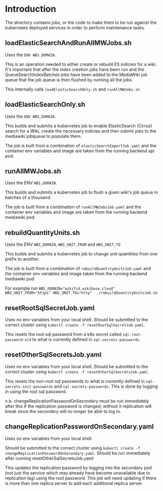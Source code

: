 # Introduction

The directory contains jobs, or the code to make them to be run against the kubernetes deployed services in order to perform maintenance tasks.

## loadElasticSearchAndRunAllMWJobs.sh

Uses the `ENV WBS_DOMAIN`.

This is an operation needed to either create or rebuild ES indicies for a wiki. It's important that after the index creation jobs have been run and the QueueSearchIndexBatches jobs have been added to the MediaWiki job queue that the job queue is then flushed by running all the jobs.

This internally calls `loadElasticSearchOnly.sh` and `runAllMWJobs.sh`


## loadElasticSearchOnly.sh

Uses the `ENV WBS_DOMAIN`.

This builds and submits a kubernetes job to enable ElasticSearch (Cirrus) search for a Wiki, create the necessary indicies and then submit jobs to the mediawiki jobqueue to populate them.

The job is built from a combination of `elasticSearchImportJob.yaml` and the container env variables and image are taken from the running backend api pod.

## runAllMWJobs.sh

Uses the ENV `WBS_DOMAIN`.

This builds and submits a kubernetes job to flush a given wiki's job queue in batches of a thousand.

The job is built from a combination of `runAllMWJobsJob.yaml` and the container env variables and image are taken from the running backend mediawiki pod.

## rebuildQuantityUnits.sh
Uses the ENV `WBS_DOMAIN`, `WBS_UNIT_FROM` and `WBS_UNIT_TO`

This builds and submits a kubernetes job to change unit quantities from one prefix to another.

The job is built from a combination of `rebuildQuantityUnitsJob.yaml` and the container env variables and image taken from the running backend mediawiki pod

For example run `WBS_DOMAIN="wikifcd.wikibase.cloud" WBS_UNIT_FROM="https" WBS_UNIT_TO="http"  ./rebuildQuantityUnitsJob.sh`

## resetRootSqlSecretJob.yaml
Uses no env variables from your local shell.
Should be submitted to the correct cluster using `kubectl create -f resetRootSqlSecretJob.yaml`.

This resets the root sql password from a k8s secret called `sql-root-password-old` to what is currently defined in `sql-secrets-passwords`.

## resetOtherSqlSecretsJob.yaml
Uses no env variables from your local shell.
Should be submitted to the correct cluster using `kubectl create -f resetOtherSqlSecretsJob.yaml`.

This resets the non-root sql passwords to what is currently defined in `sql-secrets-init-passwords` and `sql-secrets-passwords`.
This is done by logging in using the root sql password.

n.b. changeReplicationPasswordOnSecondary must be run immediately after this if the replication password is changed; without it
replication will break since the secondary will no longer be able to log in.

## changeReplicationPasswordOnSecondary.yaml
Uses no env variables from your local shell.

Should be submitted to the correct cluster using `kubectl create -f changeReplicationPasswordOnSecondary.yaml`.
Should be run immediately after running resetOtherSqlSecretsJob.yaml

This updates the replication password by logging into the secondary pod (not just the service which may already have become unavailable due to replication lag) using the root password.
This job will need updating if there is more than one replica server to add each additional replica server.